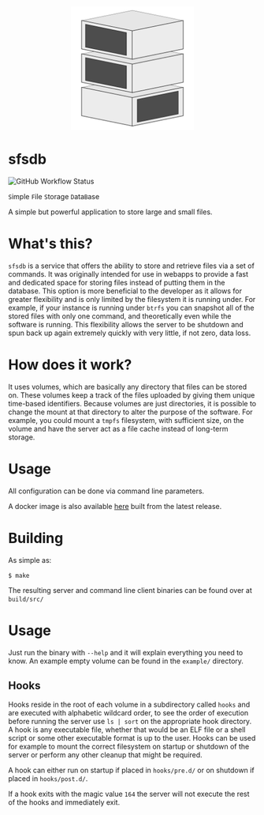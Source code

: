 <div align="center">

<img src="assets/logo.svg" height=250>

</div>

# sfsdb

![GitHub Workflow Status](https://img.shields.io/github/workflow/status/threadexio/sfsdb/Run%20tests?logo=github&style=plastic)

`S`imple
`F`ile
`S`torage
`D`ata`B`ase

A simple but powerful application to store large and small files.

# What's this?

`sfsdb` is a service that offers the ability to store and retrieve files via a set of commands. It was originally intended for use in webapps to provide a fast and dedicated space for storing files instead of putting them in the database. This option is more beneficial to the developer as it allows for greater flexibility and is only limited by the filesystem it is running under. For example, if your instance is running under `btrfs` you can snapshot all of the stored files with only one command, and theoretically even while the software is running. This flexibility allows the server to be shutdown and spun back up again extremely quickly with very little, if not zero, data loss.

# How does it work?

It uses volumes, which are basically any directory that files can be stored on. These volumes keep a track of the files uploaded by giving them unique time-based identifiers. Because volumes are just directories, it is possible to change the mount at that directory to alter the purpose of the software. For example, you could mount a `tmpfs` filesystem, with sufficient size, on the volume and have the server act as a file cache instead of long-term storage.

# Usage

All configuration can be done via command line parameters.

A docker image is also available [here](https://hub.docker.com/r/thatrandomguy/sfsdb) built from the latest release.

# Building

As simple as:

```
$ make
```

The resulting server and command line client binaries can be found over at `build/src/`

# Usage

Just run the binary with `--help` and it will explain everything you need to know. An example empty volume can be found in the `example/` directory.

## Hooks

Hooks reside in the root of each volume in a subdirectory called `hooks` and are executed with alphabetic wildcard order, to see the order of execution before running the server use `ls | sort` on the appropriate hook directory. A hook is any executable file, whether that would be an ELF file or a shell script or some other executable format is up to the user. Hooks can be used for example to mount the correct filesystem on startup or shutdown of the server or perform any other cleanup that might be required.

A hook can either run on startup if placed in `hooks/pre.d/` or on shutdown if placed in `hooks/post.d/`.

If a hook exits with the magic value `164` the server will not execute the rest of the hooks and immediately exit.
